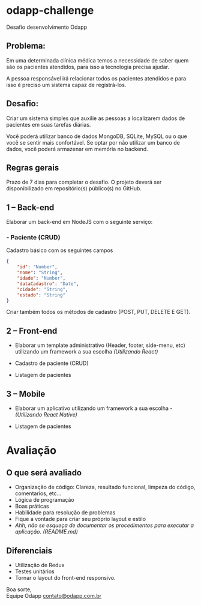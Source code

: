 # odapp-challenge
Desafio desenvolvimento Odapp

## Problema:
Em uma determinada clínica médica temos a necessidade de saber quem são os pacientes atendidos, para isso a tecnologia precisa ajudar.

A pessoa responsável irá relacionar todos os pacientes atendidos e para isso é preciso um sistema capaz de registrá-los.

## **Desafio:** 
Criar um sistema simples que auxilie as pessoas a localizarem dados de pacientes em suas tarefas diárias.

Você poderá utilizar banco de dados MongoDB, SQLite, MySQL ou o que você se sentir mais confortável. 
Se optar por não utilizar um banco de dados, você poderá armazenar em memória no backend.

## Regras gerais
Prazo de 7 dias para completar o desafio. 
O projeto deverá ser disponibilizado em repositório(s) público(s) no GitHub.

## 1 – Back-end
Elaborar um back-end em NodeJS com o seguinte serviço:

### - Paciente (CRUD)
Cadastro básico com os seguintes campos
```json
{
	"id": "Number",
	"nome": "String",
	"idade": "Number",
	"dataCadastro": "Date",
	"cidade": "String",
	"estado": "String"
}
```
Criar também todos os métodos de cadastro (POST, PUT, DELETE E GET).

## 2 – Front-end

- Elaborar um template administrativo (Header, footer, side-menu, etc) utilizando um framework a sua escolha _(Utilizando React)_

- Cadastro de paciente (CRUD)

- Listagem de pacientes

## 3 – Mobile
- Elaborar um aplicativo utilizando um framework a sua escolha - _(Utilizando React Native)_

- Listagem de pacientes


# Avaliação
## O que será avaliado
* Organização de código: Clareza, resultado funcional, limpeza do código, comentarios, etc...
* Lógica de programação
* Boas práticas
* Habilidade para resolução de problemas
* Fique a vontade para criar seu próprio layout e estilo
* *Ahh, não se esqueça de documentar os procedimentos para executar a aplicação. (README.md)*

## Diferenciais
* Utilização de Redux
* Testes unitários
* Tornar o layout do front-end responsivo.


Boa sorte,  
Equipe Odapp
contato@odapp.com.br
